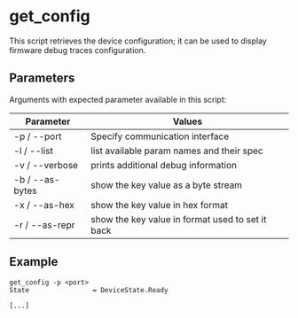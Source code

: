 # get_config

This script retrieves the device configuration; it can be used to display
firmware debug traces configuration.

## Parameters

Arguments with expected parameter available in this script:

| Parameter       | Values                                           |
|-----------------|--------------------------------------------------|
| -p / --port     | Specify communication interface                  |
| -l / --list     | list available param names and their spec        |
| -v / --verbose  | prints additional debug information              |
| -b / --as-bytes | show the key value as a byte stream              |
| -x / --as-hex   | show the key value in hex format                 |
| -r / --as-repr  | show the key value in format used to set it back |

## Example

```
get_config -p <port>
State                = DeviceState.Ready

[...]
```
